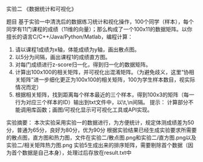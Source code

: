 实验二    《数据统计和可视化》

题目
基于实验一中清洗后的数据练习统计和视化操作，100个同学（样本），每个同学有11门课程的成绩（11维的向量）；那么构成了一个100x11的数据矩阵。以你擅长的语言C/C++/Java/Python/Matlab，编程计算：
1. 请以课程1成绩为x轴，体能成绩为y轴，画出散点图。
2. 以5分为间隔，画出课程1的成绩直方图。
3. 对每门成绩进行z-score归一化，得到归一化的数据矩阵。
4. 计算出100x100的相关矩阵，并可视化出混淆矩阵。（为避免歧义，这里“协相关矩阵”进一步细化更正为100x100的相关矩阵，100为学生样本数目，视实际情况而定）
5. 根据相关矩阵，找到距离每个样本最近的三个样本，得到100x3的矩阵（每一行为对应三个样本的ID）输出到txt文件中，以\t,\n间隔。
提示：
计算部分不能调用库函数；画图/可视化显示可可视化工具或API实现。

实验摘要：
  本次实验采用实验一的数据进行，为方便统计，规定体测成绩差为50分，普通为65分，良好为80分，优为90分
  根据实验结果已经生成实验要求所需要的散点图，直方图和热力图，文件在实验二/散点图.png和实验二/直方图.png以及实验二/相关矩阵热力图.png
  实验5生成出来的排序矩阵，需要剔除首个数据（因为首个数据是自己本身），处理过后存放在result.txt中
